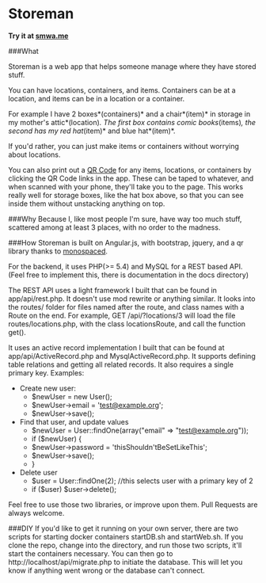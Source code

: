 # Storeman

**Try it at [smwa.me](http://smwa.me)**

###What

Storeman is a web app that helps someone manage where they have stored stuff.

You can have locations, containers, and items. Containers can be at a location, and items can be in a location or a container.

For example I have 2 boxes*(containers)* and a chair*(item)* in storage in my mother's attic*(location)*. The first box contains comic books*(items)*, the second has my red hat*(item)* and blue hat*(item)*.

If you'd rather, you can just make items or containers without worrying about locations.

You can also print out a [QR Code](https://en.wikipedia.org/wiki/QR_code) for any items, locations, or containers by clicking the QR Code links in the app. These can be taped to whatever, and when scanned with your phone, they'll take you to the page. This works really well for storage boxes, like the hat box above, so that you can see inside them without unstacking anything on top.

###Why
Because I, like most people I'm sure, have way too much stuff, scattered among at least 3 places, with no order to the madness.

###How
Storeman is built on Angular.js, with bootstrap, jquery, and a qr library thanks to [monospaced](https://github.com/monospaced/).

For the backend, it uses PHP(>= 5.4) and MySQL for a REST based API.(Feel free to implement this, there is documentation in the docs directory)

The REST API uses a light framework I built that can be found in app/api/rest.php.
It doesn't use mod rewrite or anything similar.
It looks into the routes/ folder for files named after the route, and class names with a Route on the end.
For example, GET /api/?locations/3 will load the file routes/locations.php, with the class locationsRoute, and call the function get().

It uses an active record implementation I built that can be found at app/api/ActiveRecord.php and MysqlActiveRecord.php.
It supports defining table relations and getting all related records. It also requires a single primary key.
Examples:

* Create new user:
  * $newUser = new User();
  * $newUser->email = 'test@example.org';
  * $newUser->save();
* Find that user, and update values
  * $newUser = User::findOne(array("email" => "test@example.org"));
  * if ($newUser) {
  *   $newUser->password = 'thisShouldn\'tBeSetLikeThis';
  *   $newUser->save();
  * }
* Delete user
  * $user = User::findOne(2); //this selects user with a primary key of 2
  * if ($user) $user->delete();

Feel free to use those two libraries, or improve upon them.
Pull Requests are always welcome.

###DIY
If you'd like to get it running on your own server, there are two scripts for starting docker containers
startDB.sh and startWeb.sh.
If you clone the repo, change into the directory, and run those two scripts, it'll start the containers necessary.
You can then go to http://localhost/api/migrate.php to initiate the database. This will let you know if anything went wrong or the database can't connect.
